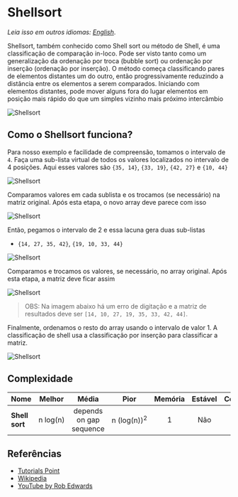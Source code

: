 # Shellsort

_Leia isso em outros idiomas:_
[_English_](README.md).

Shellsort, também conhecido como Shell sort ou método de Shell,
é uma classificação de comparação in-loco. Pode ser visto tanto como um
generalização da ordenação por troca (bubble sort) ou ordenação
por inserção (ordenação por inserção). O método começa classificando
pares de elementos distantes um do outro, então progressivamente
reduzindo a distância entre os elementos a serem comparados. Iniciando
com elementos distantes, pode mover alguns fora do lugar
elementos em posição mais rápido do que um simples vizinho mais próximo
intercâmbio

![Shellsort](https://upload.wikimedia.org/wikipedia/commons/d/d8/Sorting_shellsort_anim.gif)

## Como o Shellsort funciona?

Para nosso exemplo e facilidade de compreensão, tomamos o intervalo
de `4`. Faça uma sub-lista virtual de todos os valores localizados no
intervalo de 4 posições. Aqui esses valores são
`{35, 14}`, `{33, 19}`, `{42, 27}` e `{10, 44}`

![Shellsort](https://www.tutorialspoint.com/data_structures_algorithms/images/shell_sort_gap_4.jpg)

Comparamos valores em cada sublista e os trocamos (se necessário)
na matriz original. Após esta etapa, o novo array deve
parece com isso

![Shellsort](https://www.tutorialspoint.com/data_structures_algorithms/images/shell_sort_step_1.jpg)

Então, pegamos o intervalo de 2 e essa lacuna gera duas sub-listas
- `{14, 27, 35, 42}`, `{19, 10, 33, 44}`

![Shellsort](https://www.tutorialspoint.com/data_structures_algorithms/images/shell_sort_gap_2.jpg)

Comparamos e trocamos os valores, se necessário, no array original.
Após esta etapa, a matriz deve ficar assim

![Shellsort](https://www.tutorialspoint.com/data_structures_algorithms/images/shell_sort_step_2.jpg)

> OBS: Na imagem abaixo há um erro de digitação e a matriz de resultados deve ser `[14, 10, 27, 19, 35, 33, 42, 44]`.

Finalmente, ordenamos o resto do array usando o intervalo de valor 1.
A classificação de shell usa a classificação por inserção para classificar a matriz.

![Shellsort](https://www.tutorialspoint.com/data_structures_algorithms/images/shell_sort.jpg)

## Complexidade

| Nome                  | Melhor            | Média             | Pior               | Memória    | Estável    | Comentários  |
| --------------------- | :-------------: | :-----------------: | :-----------------: | :-------: | :-------: | :-------- |
| **Shell sort**        | n&nbsp;log(n)   | depends on gap sequence   | n&nbsp;(log(n))<sup>2</sup>  | 1         | Não         |           |

## Referências

- [Tutorials Point](https://www.tutorialspoint.com/data_structures_algorithms/shell_sort_algorithm.htm)
- [Wikipedia](https://en.wikipedia.org/wiki/Shellsort)
- [YouTube by Rob Edwards](https://www.youtube.com/watch?v=ddeLSDsYVp8&index=79&list=PLLXdhg_r2hKA7DPDsunoDZ-Z769jWn4R8)
